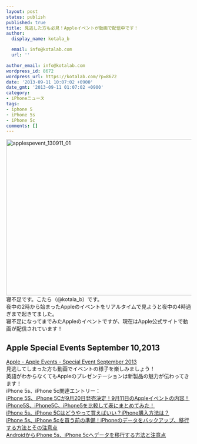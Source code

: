 ```yaml
---
layout: post
status: publish
published: true
title: 見逃した方も必見！Appleイベントが動画で配信中です！
author:
  display_name: kotala_b

  email: info@kotalab.com
  url: ''

author_email: info@kotalab.com
wordpress_id: 8672
wordpress_url: https://kotalab.com/?p=8672
date: '2013-09-11 10:07:02 +0900'
date_gmt: '2013-09-11 01:07:02 +0900'
category:
- iPhoneニュース
tags:
- iphone 5
- iPhone 5s
- iPhone 5c
comments: []
---
```

<p><img src="https://kotalab.com/wp-content/uploads/applespevent_130911_01-546x425.jpg" alt="applespevent_130911_01" width="546" height="425" class="alignnone size-large wp-image-8593" /><br />
寝不足です。こたら（@kotala_b）です。<br />
夜中の2時から始まったAppleのイベントをリアルタイムで見ようと夜中の4時過ぎまで起きてました。<br />
寝不足になってまでみたAppleのイベントですが、現在はApple公式サイトで動画が配信されています！<br />
</p>
<!--more-->
<h2>Apple Special Events September 10,2013</h2>
<p><a href="https://www.apple.com/apple-events/september-2013/" target="_blank">Apple - Apple Events - Special Event September 2013</a><br />
見逃してしまった方も動画でイベントの様子を楽しみましょう！<br />
英語がわからなくてもAppleのプレゼンテーションは新製品の魅力が伝わってきます！<br />
iPhone 5s、iPhone 5c関連エントリー：<br />
<a href="https://kotalab.com/apple-spevent" target="_blank">iPhone 5S、iPhone 5Cが9月20日発売決定！9月11日のAppleイベントの内容！</a><br />
<a href="https://kotalab.com/iphone5s-iphone5c-iphone5-compare" target="_blank">iPhone5S、iPhone5C、iPhone5を比較して表にまとめてみた！</a><br />
<a href="https://kotalab.com/how-to-buy-iphone-5s-iphone-5c" target="_blank">iPhone 5s、iPhone 5Cはどうやって買えばいい？iPhone購入方法は？</a><br />
<a href="https://kotalab.com/iphone-backup" target="_blank">iPhone 5s、iPhone 5cを買う前の準備！iPhoneのデータをバックアップ、移行する方法とその注意点</a><br />
<a href="https://kotalab.com/from-android-to-iphone-5s-iphone-5c" target="_blank">AndroidからiPhone 5s、iPhone 5cへデータを移行する方法と注意点</a></p>
